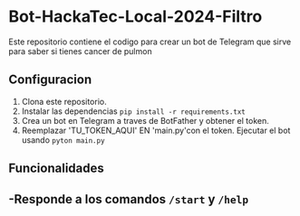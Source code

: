# Bot-HackaTec-Local-2024-Filtro

Este repositorio contiene el codigo para crear un bot de Telegram que sirve para saber si tienes cancer de pulmon

## Configuracion

1. Clona este repositorio.
2. Instalar las dependencias `pip install -r requirements.txt`
3. Crea un bot en Telegram a traves de BotFather y obtener el token.
4. Reemplazar 'TU_TOKEN_AQUI' EN 'main.py'con el token.
Ejecutar el bot usando `pyton main.py`

## Funcionalidades

-Responde a los comandos `/start` y `/help`
-
